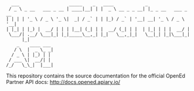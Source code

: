       ___                   _____    _   ____            _
     / _ \ _ __   ___ _ __ | ____|__| | |  _ \ __ _ _ __| |_ _ __   ___ _ __
    | | | | '_ \ / _ \ '_ \|  _| / _` | | |_) / _` | '__| __| '_ \ / _ \ '__|
    | |_| | |_) |  __/ | | | |__| (_| | |  __/ (_| | |  | |_| | | |  __/ |
     \___/| .__/ \___|_| |_|_____\__,_| |_|   \__,_|_|   \__|_| |_|\___|_|
          |_|
        _    ____ ___
       / \  |  _ \_ _|
      / _ \ | |_) | |
     / ___ \|  __/| |
    /_/   \_\_|  |___|

This repository contains the source documentation for the official OpenEd Partner API docs: http://docs.opened.apiary.io/
